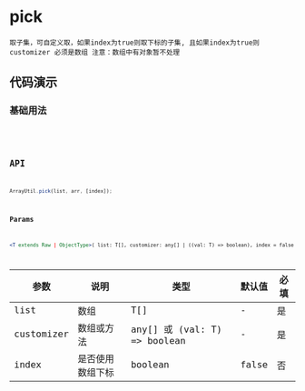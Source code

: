 # pick

`取子集，可自定义取，如果index为true则取下标的子集, 且如果index为true则customizer 必须是数组 注意：数组中有对象暂不处理`


## 代码演示

### 基础用法
<code src="./pick-use.tsx" />
<code src="./pick-use2" />

## API
```jsx | pure
ArrayUtil.pick(list, arr, [index]);
```

### Params

```jsx | pure
<T extends Raw | ObjectType>( list: T[], customizer: any[] | ((val: T) => boolean), index = false ): Array<T> 
```

| 参数       | 说明             | 类型                         | 默认值 | 必填 |
| ---------- | ---------------- | ---------------------------- | ------ | ---- |
| list       | 数组             | T[]                          | -      | 是   |
| customizer | 数组或方法       | any[] 或 (val: T) => boolean | -      | 是   |
| index      | 是否使用数组下标 | boolean                      | false  | 否   |

